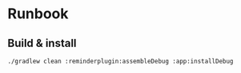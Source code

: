 # Runbook

## Build & install
```bash
./gradlew clean :reminderplugin:assembleDebug :app:installDebug
